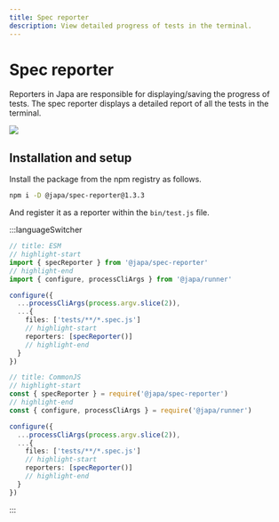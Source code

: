 ```yaml
---
title: Spec reporter
description: View detailed progress of tests in the terminal.
---
```


# Spec reporter

Reporters in Japa are responsible for displaying/saving the progress of tests. The spec reporter displays a detailed report of all the tests in the terminal.

![](spec-reporter-output.png)

## Installation and setup
Install the package from the npm registry as follows.

```sh
npm i -D @japa/spec-reporter@1.3.3
```

And register it as a reporter within the `bin/test.js` file.

:::languageSwitcher

```ts
// title: ESM
// highlight-start
import { specReporter } from '@japa/spec-reporter'
// highlight-end
import { configure, processCliArgs } from '@japa/runner'

configure({
  ...processCliArgs(process.argv.slice(2)),
  ...{
    files: ['tests/**/*.spec.js']
    // highlight-start
    reporters: [specReporter()]
    // highlight-end
  }
})
```

```ts
// title: CommonJS
// highlight-start
const { specReporter } = require('@japa/spec-reporter')
// highlight-end
const { configure, processCliArgs } = require('@japa/runner')

configure({
  ...processCliArgs(process.argv.slice(2)),
  ...{
    files: ['tests/**/*.spec.js']
    // highlight-start
    reporters: [specReporter()]
    // highlight-end
  }
})
```

:::
